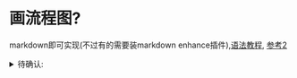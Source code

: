 # 画流程图?
markdown即可实现(不过有的需要装markdown enhance插件),[语法教程](https://code.z01.com/doc/mdflow.html), [参考2](https://yuanfentiank789.github.io/2017/04/12/flowchart/)

<details>
<summary>待确认: </summary>
<p>目前, mcp推送事件有(上线,下线,删除, 禁用, 新增(直接增加到pre), 更新), 除了更新外其他立即生效是吧? 
<br></br>除了更新和新增外, 其他事件都可以直接应用到正式.
</p>

此外更新事件, 更新字段有(素材包, 名称, 缩略图, 手势, 是否音乐, 依赖模型, 依赖环境, 是否内部同事), 是否任意字段变动都需要经过人工审核, 还是如果只是某些字段变动可以直接上线?
只有名称, 缩略图, 手势可以直接应用到正式(素材包包含是否音乐, 依赖模型, 依赖环境这些信息), 其他字段有变动需要人工审核.
</details>